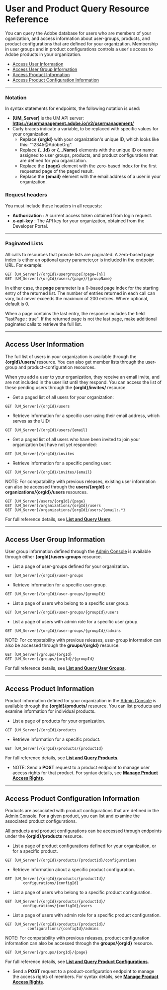 # User and Product Query Resource Reference

You can query the Adobe database for users who are members of your oganization, and access information about user-groups, products, and product configurations that are defined for your organization. Membership in user groups and in product configurations controls a user's access to Adobe products in your organization.

* [Access User Information](#users)
* [Access User Group Information](#usergroups)
* [Access Product Information](#product)
* [Access Product Configuration Information](#productconfig)

***

### Notation

In syntax statements for endpoints, the following notation is used:

* **[UM_Server]** is the UM API server: **https://usermanagement.adobe.io/v2/usermanagement/**
* Curly braces indicate a variable, to be replaced with specific values for your organization.
  - Replace **{orgId}** with your organization's unique ID, which looks like this: "12345@AdobeOrg".
  - Replace **{...Id}** or **{...Name}** elements with the unique ID or name assigned to user groups, products, and product configurations that are defined for you organization.
  - Replace the **{page}** element with the zero-based index for the first requested page of the paged result.
  - Replace the **{email}** element with the email address of a user in your organization.

### Request headers

You must include these headers in all requests:

* **Authorization** : A current access token obtained from login request.
* **x-api-key** : The API key for your organization, obtained from the Developer Portal.

***

### Paginated Lists

All calls to resources that provide lists are paginated. A zero-based page index is either an optional query parameter,or is included in the endpoint URL. For example:

```
GET [UM_Server]/{orgId}/usergroups[?page={n}]
GET [UM_Server]/{orgId}/users/{page}/{groupName}
```

In either case, the **page** parameter is a 0-based page index for the starting entry of the returned list. The number of entries returned in each call can vary, but never exceeds the maximum of 200 entries. Where optional, default is 0.

When a page contains the last entry, the response includes the field "lastPage : true". If the returned page is not the last page, make additional paginated calls to retrieve the full list.

***

## Access User Information

The full list of users in your organization is available through the **{orgId}/users/** resource. You can also get member lists through the user-group and product-configuration resources.

When you add a user to your organization, they receive an email invite, and are not included in the user list until they respond. You can access the list of these pending users through the **{orgId}/invites/** resource.

* Get a paged list of all users for your organization:

```
GET [UM_Server]/{orgId}/users
```
* Retrieve information for a specific user using their email address, which serves as the UID:

```
GET [UM_Server]/{orgId}/users/{email}
```
* Get a paged list of all users who have been invited to join your organization but have not yet responded:

```
GET [UM_Server]/{orgId}/invites
```
* Retrieve information for a specific pending user:

```
GET [UM_Server]/{orgId}/invites/{email}
```

NOTE: For compatability with previous releases, existing user information can also be accessed through the **users/{orgId}** or **organizations/{orgId}/users** resources.

```
GET [UM_Server]/users/{orgId}/{page}
GET [UM_Server]/organizations/{orgId}/users
GET [UM_Server]/organizations/{orgId}/users/{email:.*}
```

For full reference details, see **[List and Query Users](queryusers.md)**.

***

## Access User Group Information

User group information defined through the [Admin Console](https://adminconsole.adobe.com/enterprise/) is available through either **{orgId}/users-groups** resource.

* List a page of user-groups defined for your organization.

```
GET [UM_Server]/{orgId}/user-groups
```
* Retrieve information for a specific user group.

```
GET [UM_Server]/{orgId}/user-groups/{groupId}
```
* List a page of users who belong to a specific user group.

```
GET [UM_Server]/{orgId}/user-groups/{groupId}/users
```
* List a page of users with admin role for a specific user group.

```
GET [UM_Server]/{orgId}/user-groups/{groupId}/admins
```

NOTE: For compatability with previous releases, user-group information can also be accessed through the **groups/{orgId}** resource.

```
GET [UM_Server]/groups/{orgId}
GET [UM_Server]/groups/{orgId}/{groupId}
```

For full reference details, see **[List and Query User Groups](queryusergroups.md)**.

***

## Access Product Information

Product information defined for your organization in the [Admin Console](https://adminconsole.adobe.com/enterprise/) is available through the **{orgId}/products/** resource. You can list products and examine information for individual products.

* List a page of products for your organization.

```
GET [UM_Server]/{orgId}/products
```
* Retrieve information for a specific product.

```
GET [UM_Server]/{orgId}/products/{productId}
```

For full reference details, see **[List and Query Products](queryproducts.md)**.

* NOTE: Send a **POST** request to a product endpoint to manage user access rights for that product. For syntax details, see **[Manage Product Access Rights](accessActionsRef.md)**.

***

## Access Product Configuration Information

Products are associated with product configurations that are defined in the [Admin Console](https://adminconsole.adobe.com/enterprise/). For a given product, you can list and examine the associated product configurations.

All products and product configurations can be accessed through endpoints under the **{orgId}/products** resource.

* List a page of product configurations defined for your organization, or for a specific product.

```
GET [UM_Server]/{orgId}/products/{productId}/configurations
```
* Retrieve information about a specific product configuration.

```
GET [UM_Server]/{orgId}/products/{productId}/
        configurations/{configId}
```
* List a page of users who belong to a specific product configuration.

```
GET [UM_Server]/{orgId}/products/{productId}/
        configurations/{configId}/users
```
* List a page of users with admin role for a specific product configuration.

```
GET [UM_Server]/{orgId}/products/{productId}/
          configurations/{configId}/admins
```

NOTE: For compatability with previous releases, product configuration information can also be accessed through the **groups/{orgId}** resource.

```
GET [UM_Server]/groups/{orgId}/{page}
```

For full reference details, see **[List and Query Product Configurations](queryproductconfigs.md)**.

* Send a **POST** request to a product-configuration endpoint to manage the access rights of members. For syntax details, see **[Manage Product Access Rights](accessActionsRef.md)**.
